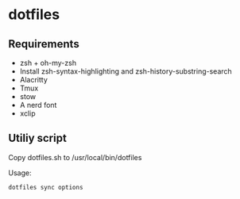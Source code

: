 # dotfiles

## Requirements

- zsh + oh-my-zsh
- Install zsh-syntax-highlighting and zsh-history-substring-search
- Alacritty
- Tmux
- stow
- A nerd font
- xclip

## Utiliy script

Copy dotfiles.sh to /usr/local/bin/dotfiles

Usage:

```bash
dotfiles sync options
```
